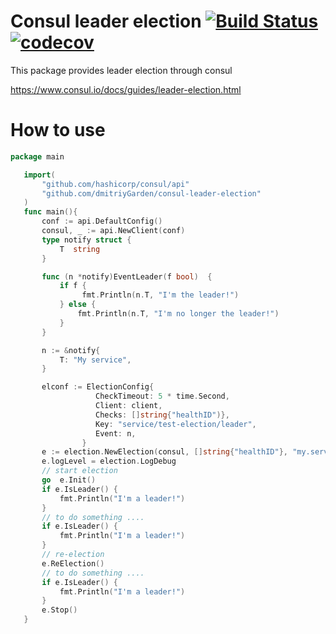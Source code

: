 Consul leader election
[![Build Status](https://travis-ci.org/dmitriyGarden/consul-leader-election.svg?branch=master)](https://travis-ci.org/dmitriyGarden/consul-leader-election)
[![codecov](https://codecov.io/gh/dmitriyGarden/consul-leader-election/branch/master/graph/badge.svg)](https://codecov.io/gh/dmitriyGarden/consul-leader-election)
======================

This package provides leader election through consul

 https://www.consul.io/docs/guides/leader-election.html

 How to use
 ==========
 ```go
 package main

    import(
        "github.com/hashicorp/consul/api"
        "github.com/dmitriyGarden/consul-leader-election"
    )
    func main(){
        conf := api.DefaultConfig()
    	consul, _ := api.NewClient(conf)
    	type notify struct {
    	    T  string
    	}

        func (n *notify)EventLeader(f bool)  {
            if f {
                 fmt.Println(n.T, "I'm the leader!")
            } else {
                fmt.Println(n.T, "I'm no longer the leader!")
            }
        }

        n := &notify{
        	T: "My service",
        }

    	elconf := ElectionConfig{
                  	CheckTimeout: 5 * time.Second,
                  	Client: client,
                  	Checks: []string{"healthID")},
                  	Key: "service/test-election/leader",
                  	Event: n,
                 }
    	e := election.NewElection(consul, []string{"healthID"}, "my.servicename")
    	e.logLevel = election.LogDebug
    	// start election
    	go  e.Init()
    	if e.IsLeader() {
            fmt.Println("I'm a leader!")
        }
    	// to do something ....
    	if e.IsLeader() {
    		fmt.Println("I'm a leader!")
    	}
    	// re-election
    	e.ReElection()
    	// to do something ....
    	if e.IsLeader() {
    		fmt.Println("I'm a leader!")
    	}
    	e.Stop()
    }
